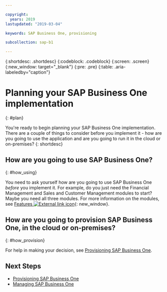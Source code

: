 ```yaml
---

copyright:
  years: 2019
lastupdated: "2019-03-04"

keywords: SAP Business One, provisioning

subcollection: sap-b1

---
```


{:shortdesc: .shortdesc}
{:codeblock: .codeblock}
{:screen: .screen}
{:new_window: target="_blank"}
{:pre: .pre}
{:table: .aria-labeledby="caption"}



# Planning your SAP Business One implementation
{: #plan}

You're ready to begin planning your SAP Business One implementation. There are a couple of things to consider before you implement it - how are you going to use the application and are you going to run it in the cloud or on-premises?
{: shortdesc}

## How are you going to use SAP Business One?
{: #how_using}

You need to ask yourself how are you going to use SAP Business One _before_ you implement it. For example, do you just need the Financial Management and Sales and Customer Management modules to start? Maybe you need all three modules. For more information on the modules, see [Features ![External link icon](../../icons/launch-glyph.svg "External link icon")](https://www.sap.com/products/business-one/features.html){: new_window}.

## How are you going to provision SAP Business One, in the cloud or on-premises?
{: #how_provision}

For help in making your decision, see [Provisioning SAP Business One](/docs/infrastructure/sap-b1?topic=sap-b1-provision#provision).

## Next Steps

* [Provisioning SAP Business One](/docs/infrastructure/sap-b1?topic=sap-b1-provision#provision)
* [Managing SAP Business One](/docs/infrastructure/sap-b1?topic=sap-b1-manage#manage)
